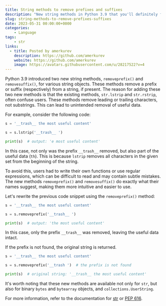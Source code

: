 ```yaml
---
title: String methods to remove prefixes and suffixes
description: "New string methods in Python 3.9 that you'll definitely find useful."
slug: string-methods-to-remove-prefixes-suffixes
date: 2023-05-31 00:00:00+0000
categories:
    - Language
tags:
    - str
links:
  - title: Posted by amerkurev
    description: https://github.com/amerkurev
    website: https://github.com/amerkurev
    image: https://avatars.githubusercontent.com/u/28217522?v=4
---
```


Python 3.9 introduced two new string methods, `removeprefix()` and `removesuffix()`, for various string objects.
These methods remove a prefix or suffix (respectively) from a string, if present.
The reason for adding these two new methods is that the existing methods, `str.lstrip` and `str.rstrip`, often confuse users.
These methods remove leading or trailing characters, not substrings. This can lead to unintended removal of useful data.

For example, consider the following code:

```python
s = '__trash__ the most useful content'

s = s.lstrip('__trash__ ')

print(s)  # output: 'e most useful content'
```

In this case, not only was the prefix `__trash__` removed, but also part of the useful data (`th`).
This is because `lstrip` removes all characters in the given set from the beginning of the string.

To avoid this, users had to write their own functions or use regular expressions, which can be difficult to read and may contain subtle mistakes.
The new methods `removeprefix()` and `removesuffix()` do exactly what their names suggest, making them more intuitive and easier to use.

Let's rewrite the previous code snippet using the `removeprefix()` method:

```python
s = '__trash__ the most useful content'

s = s.removeprefix('__trash__ ')

print(s)  # output: 'the most useful content'
```

In this case, only the prefix `__trash__` was removed, leaving the useful data intact.

If the prefix is not found, the original string is returned.
```python
s = '__trash__ the most useful content'

s = s.removeprefix('__trash ')  # the prefix is not found

print(s)  # original string: '__trash__ the most useful content'
```

It's worth noting that these new methods are available not only for `str`, but also for binary `bytes` and `bytearray` objects, and `collections.UserString`.

For more information, refer to the documentation for [str](https://docs.python.org/3/library/stdtypes.html#str.removeprefix) or [PEP 616](https://peps.python.org/pep-0616/).
